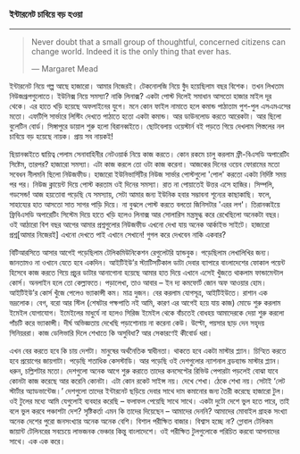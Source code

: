 ### ইন্টারনেট চাবিয়ে বড় হওয়া

---

> Never doubt that a small group of thoughtful, concerned citizens can change world. Indeed it is the only thing that ever has.
>
> — Margaret Mead

ইন্টারনেট নিয়ে গল্প আছে হাজারো। আমার নিজেরই। টেকনোলজি নিয়ে বুঁদ হয়েছিলাম বছর বিশেক। তখন লিখতাম নিউজগ্রূপগুলোতে। ইউনিক্স নিয়ে সমস্যা? নাকি লিনাক্স? একটা পোস্ট দিলেই সমাধান আসতো হাজার মাইল দূর থেকে। এর হাতে খড়ি হয়েছে অফলাইনের যুগে। মনে কোন ফাইল নামাতে হলে কমান্ড পাঠাতাম পুশ-পুল এসএমএসের মতো। এফটিপি সার্ভারে লিস্টিং দেখতে পাঠাতে হতো একটা কমান্ড। আর ডাউনলোড করতে আরেকটা। আর ছিলো বুলেটিন বোর্ড। সিঙ্গাপুরে ডায়াল শুরু হলো বিরানব্বইতে। ছোটবেলায় ওয়েস্টার্ন বই পড়তে গিয়ে দেখলাম পিস্তলের নল চাবিয়ে বড় হয়েছে নায়ক। প্রায় সব নায়কই!

ছিয়ানব্বইতে দ্বায়িত্ব পেলাম সেনাবাহিনীর নেটওয়ার্ক নিয়ে কাজ করতে। কোন রকমে চালু করলাম ফ্রী-বিএসডি অপারেটিং সিষ্টেম, তারপর? হাজারো সমস্যা। এটা কাজ করলে তো ওটা কাজ করেনা। আজকের দিনের ওয়েব ফোরামের মতো সবেধন নীলমনি ছিলো নিউজফীড। হাজারো ইউনিভার্সিটির নিউজ সার্ভার পোস্টগুলো 'পোল' করতো একটা নির্দিষ্ট সময় পর পর। নিউজ ক্লায়েন্ট দিয়ে পোস্ট করতাম ওই দিনের সমস্যা। রাত না পোয়াতেই উত্তর এসে হাজির। সিম্পলি, গডসেন্ড! আজ হয়তোবা পড়েছি যে সমস্যায়, সেটা আমার জন্য ইউনিক হবার সম্ভাবনা শূন্যের কাছাকাছি। ফলে, সাহায্যের হাত আসতো সাত সাগর পাড়ি দিয়ে। না বুঝলে পোস্ট করতে বলতো জিনিসটার 'এরর লগ'। তিরানব্বইয়ে ফ্রিবিএসডি অপারেটিং সিস্টেম দিয়ে হাতে খড়ি হলেও লিনাক্স আর সোলারিস মন্ত্রমুগ্ধ করে রেখেছিলো অনেকটা বছর। ওই আঠারো বিশ বছর আগের আমার প্রশ্নগুলোর নিউজফীড এখনো দেখা যায় অনেক আর্কাইভ সাইটে। হাজারো প্রশ্ন\[আমার নিজেরই\] এখনো দেখতে পাই এখানে সেখানে! গুগল করে দেখবেন নাকি একবার? 

বিটিআরসিতে আসার আগেই পড়েছিলাম টেলিকমিউনিকেশন রেগুলেটরি হ্যান্ডবুক। পড়েছিলাম লেখালিখির জন্য। জানতামও না ওখানে যেতে হবে একদিন। আইটিইউ’র স্ট্যাটিসটিকাল ডাটা দেবার ব্যাপারে বাংলাদেশের ফোকাল পয়েন্ট হিসেবে কাজ করতে গিয়ে প্রচুর ডাটার আনাগোনা হয়েছে আমার হাত দিয়ে এখানে এসেই খুঁজতে থাকলাম ফান্ডামেন্টাল কোর্স। অনলাইন হলে তো কেল্লাফতে। পড়ালেখা, তাও আবার – ইন দ্য কমফোর্ট জোন অফ আওয়ার হোম। আইটিইউ’র কোর্স খুঁজে পেলেও ভ্যাকান্সী কম। মাত্র দুজন। বের করলাম যোগসূত্র, আইটিইউতে। রাশান এক ভদ্রলোক। বেগ, বরো আর স্টিল \(শেষটার পক্ষপাতি নই আমি, কারণ এর আগেই হয়ে যায় কাজ\) মোডে শুরু করলাম ইমেইল যোগাযোগ। ইমেইলের মাধুর্যে না হলেও সিরিজ ইমেইল থেকে বাঁচতেই বোধহয় আমাদেরকে দেয়া শুরু করলো পাঁচটি করে ভ্যাকান্সী। দীর্ঘ অভিজ্ঞতায় দেখেছি পড়াশোনায় না করেনা কেউ। উল্টো, পয়সার ছাড় দেন সহৃদয় সিনিয়ররা। কাজ ডেলিভারি দিলে শেখাতে কি অসুবিধা? আর সেকারণেই কীবোর্ড ধরা।

এখন বের করতে হবে কি চায় দেশটা। মানুষের অর্থনৈতিক স্বাধীনতা। থাকতে হবে একটা মাস্টার প্ল্যান। চিন্হিত করতে হবে প্রয়োগের জায়গাটা। পড়েছি শতাধিক কেসস্টাডি। আর পড়েছি ওই দেশগুলোর ন্যাশনাল ব্রডব্যান্ড মাস্টার প্ল্যান। ধরুন, চল্লিশটার মতো। দেশগুলো অনেক আগে শুরু করাতে তাদের কনসেপ্টের রিভিউ পেপারটা পড়লেই বোঝা যাবে কোনটা কাজ করেছে আর করেনি কোনটা। এটা কোন রকেট সাইন্স নয়। দেখে শেখা। ঠেকে শেখা নয়। সেটাই ‘লেট স্টার্টার অ্যাডভান্টেজ।’ দেশগুলো তাদের ইন্টারনেট ছড়িয়ে দেবার সাথে দাম কমানোর জন্য তৈরী করেছে হাজারো টুল। ওই টুলের মধ্যে আমি যেগুলোই ব্যবহার করেছি – ফলাফল পেয়েছি সাথে সাথে। একটা দুটো দেশে ভুল হতে পারে, তাই বলে ভুল করবে পঞ্চাশটা দেশ? সৃষ্টিকর্তা এমন কি তাদের দিয়েছেন – আমাদের দেননি? আমাদের মোবাইল গ্রাহক সংখ্যা অনেক দেশের পুরো জনসংখ্যার অনেক অনেক বেশি। বিশাল পরীক্ষিত বাজার। বিশ্বাস হচ্ছে না? গ্লোবাল টেলিকম জায়ান্ট টেলিনরের সবচেয়ে লাভজনক ভেঞ্চার কিন্তু বাংলাদেশে। ওই পরীক্ষিত টুলগুলোকে পরিচিত করবো আপনাদের সাথে। এক এক করে।

